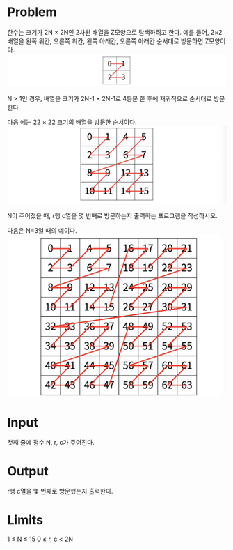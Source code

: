 Problem
======
한수는 크기가 2N × 2N인 2차원 배열을 Z모양으로 탐색하려고 한다. 예를 들어, 2×2배열을 왼쪽 위칸, 오른쪽 위칸, 왼쪽 아래칸, 오른쪽 아래칸 순서대로 방문하면 Z모양이다.
<img src="img/img1.png"></img>


N > 1인 경우, 배열을 크기가 2N-1 × 2N-1로 4등분 한 후에 재귀적으로 순서대로 방문한다.

다음 예는 22 × 22 크기의 배열을 방문한 순서이다.
<img src="img/img2.png"></img>


N이 주어졌을 때, r행 c열을 몇 번째로 방문하는지 출력하는 프로그램을 작성하시오.

다음은 N=3일 때의 예이다.
<img src="img/img3.png"></img>

Input
======
첫째 줄에 정수 N, r, c가 주어진다.

Output
======
r행 c열을 몇 번째로 방문했는지 출력한다.

Limits
======
1 ≤ N ≤ 15
0 ≤ r, c < 2N
